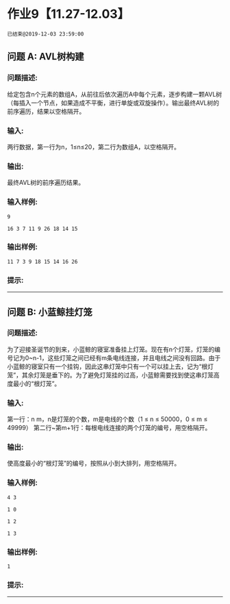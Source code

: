 # 作业9【11.27-12.03】
`已结束@2019-12-03 23:59:00`
## 问题 A: AVL树构建
### 问题描述:
给定包含n个元素的数组A，从前往后依次遍历A中每个元素，逐步构建一颗AVL树（每插入一个节点，如果造成不平衡，进行单旋或双旋操作）。输出最终AVL树的前序遍历，结果以空格隔开。
### 输入:
两行数据，第一行为n，1≤n≤20，第二行为数组A，以空格隔开。
### 输出:
最终AVL树的前序遍历结果。
### 输入样例:
```
9
16 3 7 11 9 26 18 14 15
```
### 输出样例:
```
11 7 3 9 18 15 14 16 26
```
### 提示:


---
## 问题 B: 小蓝鲸挂灯笼
### 问题描述:
为了迎接圣诞节的到来，小蓝鲸的寝室准备挂上灯笼。现在有n个灯笼，灯笼的编号记为0~n-1，这些灯笼之间已经有m条电线连接，并且电线之间没有回路。由于小蓝鲸的寝室只有一个挂钩，因此这串灯笼中只有一个可以挂上去，记为“根灯笼”，其余灯笼是垂下的。为了避免灯笼挂的过高，小蓝鲸需要找到使这串灯笼高度最小的“根灯笼”。
### 输入:
第一行：n m，n是灯笼的个数，m是电线的个数（1 ≤ n ≤ 50000，0 ≤ m ≤ 49999）     	第二行~第m+1行：每根电线连接的两个灯笼的编号，用空格隔开。
### 输出:
使高度最小的“根灯笼”的编号，按照从小到大排列，用空格隔开。
### 输入样例:
```
4 3
1 0
1 2
1 3
```
### 输出样例:
```
1
```
### 提示:


---

